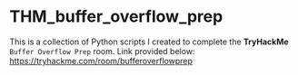 # THM_buffer_overflow_prep
This is a collection of Python scripts I created to complete the **TryHackMe** `Buffer Overflow Prep` room. Link provided below:
https://tryhackme.com/room/bufferoverflowprep

